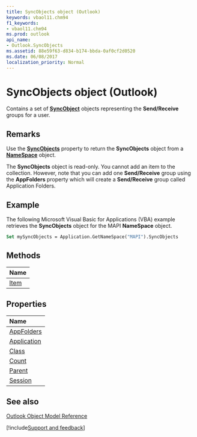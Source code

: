 ```yaml
---
title: SyncObjects object (Outlook)
keywords: vbaol11.chm94
f1_keywords:
- vbaol11.chm94
ms.prod: outlook
api_name:
- Outlook.SyncObjects
ms.assetid: 88e59f63-d834-b174-bbda-0af0cf2d0520
ms.date: 06/08/2017
localization_priority: Normal
---
```



# SyncObjects object (Outlook)

Contains a set of  **[SyncObject](Outlook.SyncObject.md)** objects representing the **Send/Receive** groups for a user.


## Remarks

Use the  **[SyncObjects](Outlook.NameSpace.SyncObjects.md)** property to return the **SyncObjects** object from a **[NameSpace](Outlook.NameSpace.md)** object.

The  **SyncObjects** object is read-only. You cannot add an item to the collection. However, note that you can add one **Send/Receive** group using the **AppFolders** property which will create a **Send/Receive** group called Application Folders.


## Example

The following Microsoft Visual Basic for Applications (VBA) example retrieves the  **SyncObjects** object for the MAPI **NameSpace** object.


```vb
Set mySyncObjects = Application.GetNameSpace("MAPI").SyncObjects
```


## Methods



|Name|
|:-----|
|[Item](Outlook.SyncObjects.Item.md)|

## Properties



|Name|
|:-----|
|[AppFolders](Outlook.SyncObjects.AppFolders.md)|
|[Application](Outlook.SyncObjects.Application.md)|
|[Class](Outlook.SyncObjects.Class.md)|
|[Count](Outlook.SyncObjects.Count.md)|
|[Parent](Outlook.SyncObjects.Parent.md)|
|[Session](Outlook.SyncObjects.Session.md)|

## See also


[Outlook Object Model Reference](overview/Outlook/object-model.md)

[!include[Support and feedback](~/includes/feedback-boilerplate.md)]